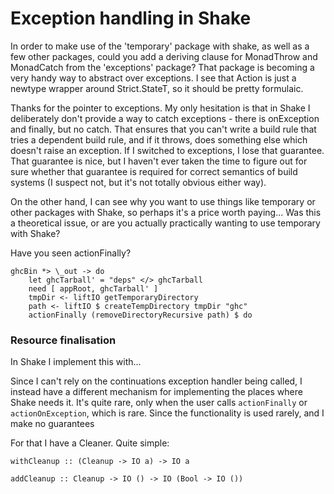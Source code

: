 # Exception handling in Shake

In order to make use of the 'temporary' package with shake, as well as a few other packages, could you add a deriving clause for MonadThrow and MonadCatch from the 'exceptions' package?  That package is becoming a very handy way to abstract over exceptions. I see that Action is just a newtype wrapper around Strict.StateT, so it should be pretty formulaic.

Thanks for the pointer to exceptions. My only hesitation is that in
Shake I deliberately don't provide a way to catch exceptions - there
is onException and finally, but no catch. That ensures that you can't
write a build rule that tries a dependent build rule, and if it
throws, does something else which doesn't raise an exception. If I
switched to exceptions, I lose that guarantee. That guarantee is nice,
but I haven't ever taken the time to figure out for sure whether that
guarantee is required for correct semantics of build systems (I
suspect not, but it's not totally obvious either way).

On the other hand, I can see why you want to use things like temporary
or other packages with Shake, so perhaps it's a price worth paying...
Was this a theoretical issue, or are you actually practically wanting
to use temporary with Shake?

Have you seen actionFinally?

    ghcBin *> \_out -> do
        let ghcTarball' = "deps" </> ghcTarball
        need [ appRoot, ghcTarball' ]
        tmpDir <- liftIO getTemporaryDirectory
        path <- liftIO $ createTempDirectory tmpDir "ghc"
        actionFinally (removeDirectoryRecursive path) $ do

### Resource finalisation

In Shake I implement this with...

Since I can't rely on the continuations exception handler being called, I instead have a different mechanism for implementing the places where Shake needs it. It's quite rare, only when the user calls `actionFinally` or `actionOnException`, which is rare. Since the functionality is used rarely, and I make no guarantees 

For that I have a Cleaner. Quite simple:

    withCleanup :: (Cleanup -> IO a) -> IO a
    
    addCleanup :: Cleanup -> IO () -> IO (Bool -> IO ())

